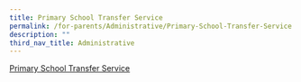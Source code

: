 ```yaml
---
title: Primary School Transfer Service
permalink: /for-parents/Administrative/Primary-School-Transfer-Service
description: ""
third_nav_title: Administrative
---
```

[Primary School Transfer Service](https://www.moe.gov.sg/primary/transfers)